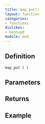 ```yaml
---
title: map_put()
layout: function
categories:
- functions
divlikes:
- bennugd
module: mod_
---
```


## Definition

    map_put ( )

## Parameters

## Returns

## Example
